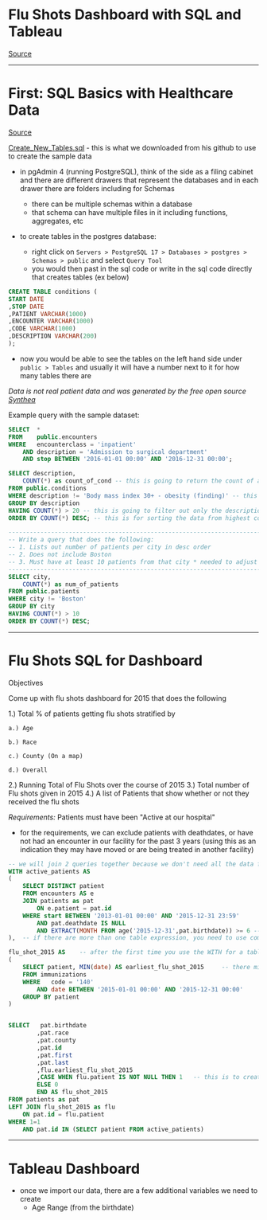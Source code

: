 # Flu Shots Dashboard with SQL and Tableau

[Source](https://www.youtube.com/watch?v=3TuayvU1kwU)

---

# First: SQL Basics with Healthcare Data

[Source](https://www.youtube.com/watch?v=ef4CAu-OwvM)

[Create_New_Tables.sql](D:\GitHub\important-reference-repo\Online_Courses\Create_New_Tables.sql) - this is what we downloaded from his github to use to create the sample data

- in pgAdmin 4 (running PostgreSQL), think of the side as a filing cabinet and there are different drawers that represent the databases and in each drawer there are folders including for Schemas

  - there can be multiple schemas within a database
  - that schema can have multiple files in it including functions, aggregates, etc

- to create tables in the postgres database:

  - right click on `Servers > PostgreSQL 17 > Databases > postgres > Schemas > public` and select `Query Tool`
  - you would then past in the sql code or write in the sql code directly that creates tables (ex below)

```sql
CREATE TABLE conditions (
START DATE
,STOP DATE
,PATIENT VARCHAR(1000)
,ENCOUNTER VARCHAR(1000)
,CODE VARCHAR(1000)
,DESCRIPTION VARCHAR(200)
);
```

- now you would be able to see the tables on the left hand side under `public > Tables` and usually it will have a number next to it for how many tables there are

_Data is not real patient data and was generated by the free open source [Synthea](https://synthetichealth.github.io/synthea/)_

Example query with the sample dataset:

```sql
SELECT	*
FROM 	public.encounters
WHERE 	encounterclass = 'inpatient'
	AND	description = 'Admission to surgical department'
	AND stop BETWEEN '2016-01-01 00:00' AND '2016-12-31 00:00';
```

```sql
SELECT description,
	COUNT(*) as count_of_cond -- this is going to return the count of all the distinct type of descriptions and rename the column name as 'count_of_cond'
FROM public.conditions
WHERE description != 'Body mass index 30+ - obesity (finding)' -- this is to exclude one of the descriptions from the findings
GROUP BY description
HAVING COUNT(*) > 20 -- this is going to filter out only the descriptions where the count is higher than 20
ORDER BY COUNT(*) DESC; -- this is for sorting the data from highest count to lowest count
```

```sql
-------------------------------------------------------------------------------------------
-- Write a query that does the following:
-- 1. Lists out number of patients per city in desc order
-- 2. Does not include Boston
-- 3. Must have at least 10 patients from that city * needed to adjust to 10 because my sample data is smaller
-------------------------------------------------------------------------------------------
SELECT city,
	COUNT(*) as num_of_patients
FROM public.patients
WHERE city != 'Boston'
GROUP BY city
HAVING COUNT(*) > 10
ORDER BY COUNT(*) DESC;

```

---

# Flu Shots SQL for Dashboard

Objectives

Come up with flu shots dashboard for 2015 that does the following

1.) Total % of patients getting flu shots stratified by

    a.) Age

    b.) Race

    c.) County (On a map)

    d.) Overall

2.) Running Total of Flu Shots over the course of 2015
3.) Total number of Flu shots given in 2015
4.) A list of Patients that show whether or not they received the flu shots

_Requirements:_
Patients must have been "Active at our hospital"

- for the requirements, we can exclude patients with deathdates, or have not had an encounter in our facility for the past 3 years (using this as an indication they may have moved or are being treated in another facility)

```sql
-- we will join 2 queries together because we don't need all the data from both tables to avoid unncessary columns
WITH active_patients AS
(
	SELECT DISTINCT patient
	FROM encounters AS e
	JOIN patients as pat
		ON e.patient = pat.id
	WHERE start BETWEEN '2013-01-01 00:00' AND '2015-12-31 23:59'
		AND pat.deathdate IS NULL
		AND EXTRACT(MONTH FROM age('2015-12-31',pat.birthdate)) >= 6 -- this is to separate out anyone less than 6 months old
),	-- if there are more than one table expression, you need to use commas separating them

flu_shot_2015 AS	-- after the first time you use the WITH for a table expression, you don't need to use it again for any ones after
(
	SELECT patient, MIN(date) AS earliest_flu_shot_2015		-- there might be some patients who have had multiple flu shots for the year so we are asking to return just the earliest one by date
	FROM immunizations
	WHERE 	code = '140'
		AND date BETWEEN '2015-01-01 00:00' AND '2015-12-31 00:00'
	GROUP BY patient
)


SELECT	 pat.birthdate
		,pat.race
		,pat.county
		,pat.id
		,pat.first
		,pat.last
		,flu.earliest_flu_shot_2015
		,CASE WHEN flu.patient IS NOT NULL THEN 1	-- this is to create a binary column that will quickly let us add up how many people actually got the flu shot in 2015 vs those who did not
		ELSE 0
		END AS flu_shot_2015
FROM patients as pat
LEFT JOIN flu_shot_2015 as flu
	ON pat.id = flu.patient
WHERE 1=1
	AND pat.id IN (SELECT patient FROM active_patients)
```

---

# Tableau Dashboard

- once we import our data, there are a few additional variables we need to create
  - Age Range (from the birthdate)
